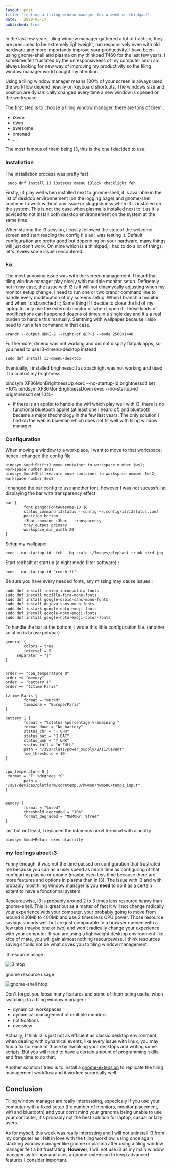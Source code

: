 ```yaml
---
layout: post
title: "testing a tiling window manager for a week on thinkpad"
date:   2020-05-17
published: true
---
```


In the last few years, tiling window manager gathered a lot of traction, they are presumed to be extremely lightweight, run responsively even with old hardware and more importantly improve your productivity. I have been using gnome-shell and plasma on my thinkpad T460 for the last few years. I sometime felt frustated by the unresponsiveess of my computer and i am always looking for new way of improving my productivity so the tiling window manager world caught my attention.

Using a tiling window manager means 100% of your screen is always used, the workflow depend heavily on keyboard shortcuts, The windows size and position are dynamically changed every time a new window is opened on the workspace.

The first step is to choose a tiling window manager, there are tons of them :

- i3wm
- dwm
- awesome
- xmonad
- ...

The most famous of them being i3, this is the one I decided to use.

### Installation

The installation process was pretty fast :

     sudo dnf install i3 i3status dmenu i3lock xbacklight feh 

Firstly, i3 play well when installed next to gnome-shell, it is available in the list of desktop environnement (on the logging page) and gnome-shell continue to work without any issue or sluggishness when i3 is installed on the system. This is not the case when plasma is installed next to it as it is adviced to not install both desktop environnement on the system at the same time.

When staring the i3 session, i easily followed the step of the welcome screen and start reading the config file as I was testing it. Default configuration are pretty good but depending on your hardware, many things will just don't work. On mine which is a thinkpad, I had to do a lot of things, let's review some issue i encontered.

### Fix

The most annoying issue was with the screen management, I heard that tiling window manager play nicely with multiple monitor setup. Definetely not in my case, the issue with i3 is it will not dinamycally adjusting when my monitor setup change, I need to run one or two xrandr command line to handle every modification of my screens setup. When I branch a monitor and when I disbranched it; Same thing if I decide to close the lid of my laptop to only use the external monitor or when I open it. Those kinds of modifications can happened dozens of times in a single day and it's a real burden to handle this manually. Samthing with wallpaper because i also need to run a feh command in that case.

    xrandr --output HDMI-2 --right-of eDP-1 --mode 2560x1440

Furthermore, dmenu was not working and did not display flatpak apps, so you need to use i3-dmenu-desktop instead

    sudo dnf install i3-dmenu-desktop

Eventually, I installed brighnessctl as xbacklight was not working and used it to control my brightness.

 bindsym XF86MonBrightnessUp exec --no-startup-id brightnessctl set +10%
    bindsym XF86MonBrightnessDown exec --no-startup-id brightnessctl set 10%-

- If there is an applet to handle the wifi which play well with i3, there is no functional bluetooth applet (at least one I heard of) and bluetooth became a major thechnology in the few last years. The only solution I find on the web is blueman which does not fit well with tiling window manager.

### Configuration

When moving a window to a workplace, I want to move to that workspace; hence I changed the config file

    bindsym $mod+Shift+1 move container to workspace number $ws1; workspace number $ws1
    bindsym $mod+Shift+eacute move container to workspace number $ws2; workspace number $ws2

I changed the bar config to use another font, however I was not sucessful at displaying the bar with transparency effect

    bar {
            font pango:FontAwesome-10 10
            status_command i3status --config ~/.config/i3/i3status.conf
            position bottom
            i3bar_command i3bar --transparency
            tray_output primary
            workspace_min_width 20
    }

Setup my wallpaper

    exec --no-startup-id  feh --bg-scale ~/Images/elephant_trunk_bird.jpg

 Start redhsift at startup (a night mode filter software) :

    exec --no-startup-id "redshift"

Be sure you have every needed fonts, any missing may cause issues :

    sudo dnf install levien-inconsolata-fonts
    sudo dnf install mozilla-fira-mono-fonts
    sudo dnf install google-droid-sans-mono-fonts
    sudo dnf install dejavu-sans-mono-fonts
    sudo dnf instakk google-noto-emoji-fonts
    sudo dnf install google-noto-emoji-fonts
    sudo dnf install google-noto-emoji-color-fonts

 To handle the bar at the bottom, i wrote this little configuration file. (another solution is to use polybar)

    general {
            colors = true
            interval = 5
         separator = "|"
    }
    
    
    order += "cpu_temperature 0"
    order += "memory"
    order += "battery 1"
    order += "tztime Paris"
    
    tztime Paris {
            format = "%H:%M"
            timezone = "Europe/Paris"
    }
    
    battery 1 {
            format = "%status %percentage %remaining "
            format_down = "No battery"
            status_chr = "⚡ CHR"
            status_bat = "🔋 BAT"
            status_unk = "? UNK"
            status_full = "☻ FULL"
            path = "/sys/class/power_supply/BAT1/uevent"
            low_threshold = 10
    }
    
    
    cpu_temperature 0 {
     format = "T: %degrees °C"
            path = "/sys/devices/platform/coretemp.0/hwmon/hwmon6/temp1_input"
    }
    
    
    memory {
            format = "%used"
            threshold_degraded = "10%"
            format_degraded = "MEMORY: %free"
    }

last but not least, I replaced the infamous urxvt terminal with alacritty

    bindsym $mod+Return exec alacritty

### my feelings about i3

Funny enough, it was not the time passed on configuration that frustrated me because you can as a user spend as much time as configuring i3 that configuring plasma or gnome (maybe even less time because there are more features and options in plasma than in i3). The issue with i3 and with probably most tiling window manager is you **need** to do it as a certain extent to have a fonctionnal system.

Resourcewise, i3 is probably around 2 to 3 times less resource heavy than gnome-shell. This is great but as a matter of fact it will not change radically your experience with your computer, your probably going to move from around 800Mb to 400Mb and use 2 times less CPU power. Those resource savings sounds well but are just comparable to a browser opened with a few tabs (maybe one or two) and won't radically change your experience with your computer. If you are using a lightweight desktop environment like xfce of mate, you will gain almost nothing resourcewise. I think resources saving should not be what drives you to tiling window management.

i3 resource usage :

![i3 htop](https://raw.githubusercontent.com/lachhebo/lachhebo.github.io/screenshots/i3_htop.png)

gnome resource usage

![gnome-shell htop](https://raw.githubusercontent.com/lachhebo/lachhebo.github.io/screenshots/gnome_shell_htop.png)

Don't forget you loose many features and some of them being useful when switching to a tiling window manager :

- dynamical workspaces
- dynamical management of multiple monitors  
- notifications
- overview

Actually, I think i3 is just not as efficient as classic desktop environment when dealing with dynamical events, like every issue with linux, you may find a fix for each of those by tweaking your desktops and writing some scripts. But you will need to have a certain amount of programming skills and free time to do that.

Another solution I tried is to install a [gnome-extension](https://extensions.gnome.org/extension/1286/tilingnome/) to replicate the tiling management workflow and it worked surprisally well.

## Conclusion

Tiling window manager are really interesssing, especicaly If you use your computer with a fixed setup (fix number of monitors, monitor placement, wifi and bluetooth) and your don't mind your grandma being unable to use your computer, It's probably not the best solution for laptop, casual or lazy users.

As for myself, this week was really interesting and I will not uninstall i3 from my computer as I felt in love with the tiling workflow, using once again stacking window manager like gnome or plasma after using a tiling window manager felt a bit frustrating. **However**, I will not use i3 as my main window manager as for now and uses a gnome-extension to keep advanced features I consider important.
